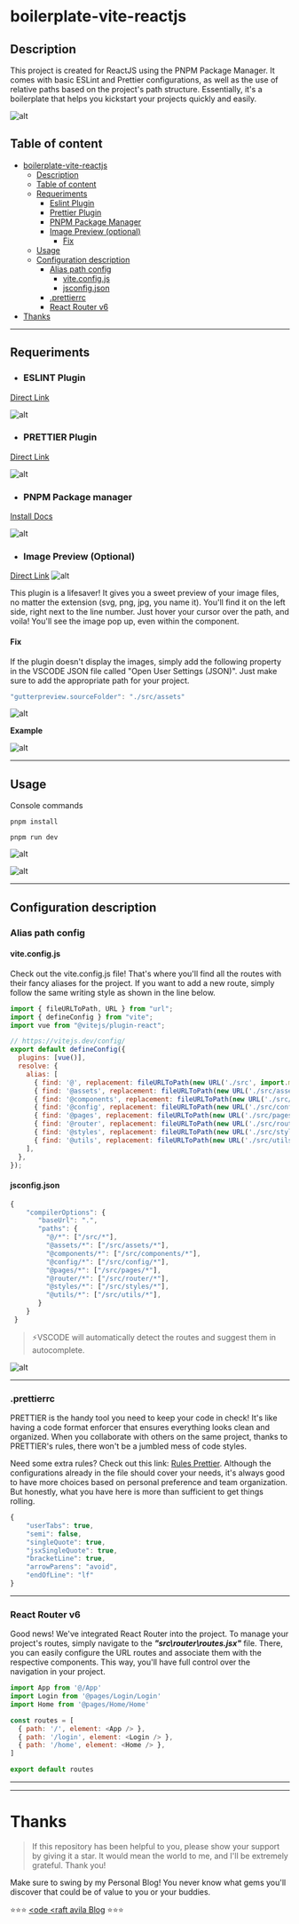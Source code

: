 # boilerplate-vite-reactjs

## Description

This project is created for ReactJS using the PNPM Package Manager. It comes with basic ESLint and Prettier configurations, as well as the use of relative paths based on the project's path structure. Essentially, it's a boilerplate that helps you kickstart your projects quickly and easily.

![alt](./readme/preview.png)

## Table of content

- [boilerplate-vite-reactjs](#boilerplate-vite-reactjs)
  - [Description](#description)
  - [Table of content](#table-of-content)
  - [Requeriments](#requeriments)
    - [Eslint Plugin](#eslint-plugin)
    - [Prettier Plugin](#prettier-plugin)
    - [PNPM Package Manager](#pnpm-package-manager)
    - [Image Preview (optional)](#image-preview-optional)
      - [Fix](#fix)
  - [Usage](#usage)
  - [Configuration description](#configuration-description)
    - [Alias path config](#alias-path-config)
      - [vite.config.js](#viteconfigjs)
      - [jsconfig.json](#jsconfigjson)
    - [.prettierrc](#prettierrc)
    - [React Router v6](#react-router-v6)
- [Thanks](#thanks)

---

## Requeriments 

- ### **ESLINT Plugin**
[Direct Link](https://marketplace.visualstudio.com/items?itemName=dbaeumer.vscode-eslint)

![alt](./readme/eslint.png)

- ### **PRETTIER Plugin**
[Direct Link](https://marketplace.visualstudio.com/items?itemName=esbenp.prettier-vscode)

![alt](./readme/prettier.png)

- ### **PNPM Package manager**
[Install Docs](https://pnpm.io/es/installation)

![alt](./readme/pnpm.png)

- ### **Image Preview** (Optional)
[Direct Link](https://marketplace.visualstudio.com/items?itemName=kisstkondoros.vscode-gutter-preview)
![alt](./readme/imagepreview.png)

This plugin is a lifesaver! It gives you a sweet preview of your image files, no matter the extension (svg, png, jpg, you name it). You'll find it on the left side, right next to the line number. Just hover your cursor over the path, and voila! You'll see the image pop up, even within the component.

#### Fix

If the plugin doesn't display the images, simply add the following property in the VSCODE JSON file called "Open User Settings (JSON)". Just make sure to add the appropriate path for your project.

```js
"gutterpreview.sourceFolder": "./src/assets"
```

![alt](./readme/fixpathpreview.png)


**Example**

![alt](./readme/previewexample.png)

---

## Usage
Console commands

```shell
pnpm install
```

```shell
pnpm run dev
```

![alt](./readme/pnpminstall.png)

![alt](./readme/pnpmrundev.png)


---
## Configuration description

### Alias path config

#### vite.config.js

Check out the vite.config.js file! That's where you'll find all the routes with their fancy aliases for the project. If you want to add a new route, simply follow the same writing style as shown in the line below.

```js
import { fileURLToPath, URL } from "url";
import { defineConfig } from "vite";
import vue from "@vitejs/plugin-react";

// https://vitejs.dev/config/
export default defineConfig({
  plugins: [vue()],
  resolve: {
    alias: [
      { find: '@', replacement: fileURLToPath(new URL('./src', import.meta.url)) },
      { find: '@assets', replacement: fileURLToPath(new URL('./src/assets', import.meta.url)) },
      { find: '@components', replacement: fileURLToPath(new URL('./src/components', import.meta.url)) },
      { find: '@config', replacement: fileURLToPath(new URL('./src/config', import.meta.url)) },
      { find: '@pages', replacement: fileURLToPath(new URL('./src/pages', import.meta.url)) },
      { find: '@router', replacement: fileURLToPath(new URL('./src/router', import.meta.url)) },
      { find: '@styles', replacement: fileURLToPath(new URL('./src/styles', import.meta.url)) },
      { find: '@utils', replacement: fileURLToPath(new URL('./src/utils', import.meta.url)) },
    ],
  },
});
```

#### jsconfig.json

```js
{
    "compilerOptions": {
       "baseUrl": ".",
       "paths": {
         "@/*": ["/src/*"],
         "@assets/*": ["/src/assets/*"],
         "@components/*": ["/src/components/*"],
         "@config/*": ["/src/config/*"],
         "@pages/*": ["/src/pages/*"],
         "@router/*": ["/src/router/*"],
         "@styles/*": ["/src/styles/*"],
         "@utils/*": ["/src/utils/*"],
       }
    }
 }
```

> ⚡VSCODE will automatically detect the routes and suggest them in autocomplete.

![alt](./readme/autocomplete.png)

---
### .prettierrc

PRETTIER is the handy tool you need to keep your code in check! It's like having a code format enforcer that ensures everything looks clean and organized. When you collaborate with others on the same project, thanks to PRETTIER's rules, there won't be a jumbled mess of code styles.

Need some extra rules? Check out this link: [Rules Prettier]([/guides/content/editing-an-existing-page](https://prettier.io/docs/en/options.html)). Although the configurations already in the file should cover your needs, it's always good to have more choices based on personal preference and team organization. But honestly, what you have here is more than sufficient to get things rolling.


```js
{
    "userTabs": true,
    "semi": false,
    "singleQuote": true,
    "jsxSingleQuote": true,
    "bracketLine": true,
    "arrowParens": "avoid",
    "endOfLine": "lf"
}
```

---

### React Router v6

Good news! We've integrated React Router into the project. To manage your project's routes, simply navigate to the ***"src\router\routes.jsx"*** file. There, you can easily configure the URL routes and associate them with the respective components. This way, you'll have full control over the navigation in your project.

```js
import App from '@/App'
import Login from '@pages/Login/Login'
import Home from '@pages/Home/Home'

const routes = [
  { path: '/', element: <App /> },
  { path: '/login', element: <Login /> },
  { path: '/home', element: <Home /> },
]

export default routes
```
---
---
# Thanks
> If this repository has been helpful to you, please show your support by giving it a star. It would mean the world to me, and I'll be extremely grateful. Thank you!


Make sure to swing by my Personal Blog! You never know what gems you'll discover that could be of value to you or your buddies.

⭐⭐⭐ [<ode <raft avila Blog](https://codecraftavila.super.site/) ⭐⭐⭐
